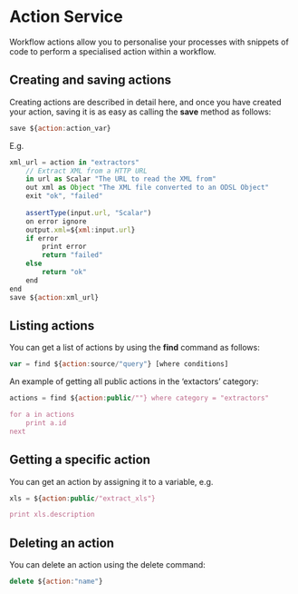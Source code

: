 Action Service
==============

Workflow actions allow you to personalise your processes with snippets of code to perform a specialised action within a workflow.

## Creating and saving actions

Creating actions are described in detail here, and once you have created your action, saving it is as easy as calling the **save** method as follows:

```js
save ${action:action_var}
```

E.g.
```js
xml_url = action in "extractors"
    // Extract XML from a HTTP URL
    in url as Scalar "The URL to read the XML from"
    out xml as Object "The XML file converted to an ODSL Object"
    exit "ok", "failed"
    
    assertType(input.url, "Scalar")
    on error ignore
    output.xml=${xml:input.url}
    if error
        print error
        return "failed"
    else
        return "ok"
    end
end
save ${action:xml_url}
```

## Listing actions

You can get a list of actions by using the **find** command as follows:

```js
var = find ${action:source/"query"} [where conditions]
```

An example of getting all public actions in the ‘extactors’ category:

```js
actions = find ${action:public/""} where category = "extractors"

for a in actions
    print a.id
next
```

## Getting a specific action

You can get an action by assigning it to a variable, e.g.

```js
xls = ${action:public/"extract_xls"}

print xls.description
```

## Deleting an action

You can delete an action using the delete command:

```js
delete ${action:"name"}
```
